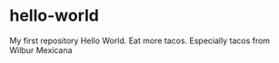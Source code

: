 # hello-world
My first repository
Hello World.  Eat more tacos.
Especially tacos from Wilbur Mexicana
